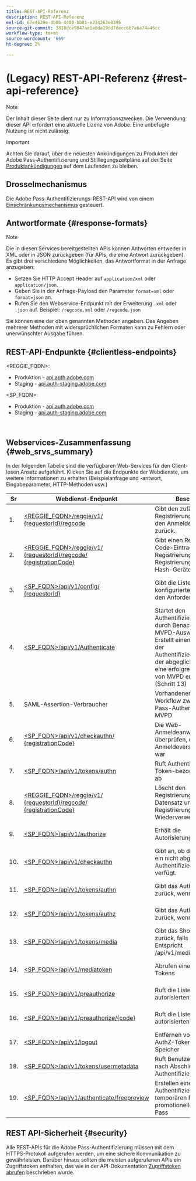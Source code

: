 ```yaml
---
title: REST-API-Referenz
description: REST-API-Referenz
exl-id: 67e4639e-db0b-4400-bb81-e214263e8395
source-git-commit: 3818dce9847ae1a0da19dd7decc6b7a6a74a46cc
workflow-type: tm+mt
source-wordcount: '669'
ht-degree: 2%

---
```


# (Legacy) REST-API-Referenz {#rest-api-reference}

>[!NOTE]
>
>Der Inhalt dieser Seite dient nur zu Informationszwecken. Die Verwendung dieser API erfordert eine aktuelle Lizenz von Adobe. Eine unbefugte Nutzung ist nicht zulässig.

>[!IMPORTANT]
>
> Achten Sie darauf, über die neuesten Ankündigungen zu Produkten der Adobe Pass-Authentifizierung und Stilllegungszeitpläne auf der Seite [Produktankündigungen](/help/authentication/product-announcements.md) auf dem Laufenden zu bleiben.

## Drosselmechanismus

Die Adobe Pass-Authentifizierungs-REST-API wird von einem [Einschränkungsmechanismus](/help/authentication/integration-guide-programmers/throttling-mechanism.md) gesteuert.

## Antwortformate {#response-formats}


>[!NOTE]
>
> Die in diesen Services bereitgestellten APIs können Antworten entweder in XML oder in JSON zurückgeben (für APIs, die eine Antwort zurückgeben). Es gibt drei verschiedene Möglichkeiten, das Antwortformat in der Anfrage anzugeben:
>
>* Setzen Sie HTTP Accept Header auf `application/xml` oder `application/json`.
>* Geben Sie in der Anfrage-Payload den Parameter `format=xml` oder `format=json` an.
>* Rufen Sie den Webservice-Endpunkt mit der Erweiterung `.xml` oder `.json` auf. Beispiel: `/regcode.xml` oder `/regcode.json`
>
>Sie können eine der oben genannten Methoden angeben. Das Angeben mehrerer Methoden mit widersprüchlichen Formaten kann zu Fehlern oder unerwünschter Ausgabe führen.

## REST-API-Endpunkte {#clientless-endpoints}

&lt;REGGIE_FQDN>:

* Produktion - [api.auth.adobe.com](http://api.auth.adobe.com/)
* Staging - [api.auth-staging.adobe.com](http://api.auth-staging.adobe.com/)

&lt;SP_FQDN>:

* Produktion - [api.auth.adobe.com](http://api.auth.adobe.com/)
* Staging - [api.auth-staging.adobe.com](http://api.auth-staging.adobe.com/)

</br>


## Webservices-Zusammenfassung {#web_srvs_summary}

In der folgenden Tabelle sind die verfügbaren Web-Services für den Client-losen Ansatz aufgeführt. Klicken Sie auf die Endpunkte der Webdienste, um weitere Informationen zu erhalten (Beispielanfrage und -antwort, Eingabeparameter, HTTP-Methoden usw.)


| Sr | Webdienst-Endpunkt | Beschreibung | <!--[Diag.  </br>Ref](http://tve.helpdocsonline.com/api-reference-v2-test#illustration)-->. | Gehostet am | Aufgerufen von |
|-----|------------------------------------------------------------------------------------------------------------------------------------------------------------------------------------------------|--------------------------------------------------------------------------------------------------------------------------------------------------------------------------------------------|---------------------------------------------------------------------------------------------|-----------------------------------------------------------|-----------------------------|
| 1. | [&lt;REGGIE_FQDN>/reggie/v1/ </br> {requestorId}/regcode](/help/authentication/integration-guide-programmers/legacy/rest-api-v1/apis/registration-code-request.md) | Gibt den zufällig generierten Registrierungs-Code und den Anmeldeseiten-URI zurück. | 2 | Adobe </br>Reg Code Service | Intelligentes Gerät |
| 2. | [&lt;REGGIE_FQDN>/reggie/v1/ </br> {requestorId}/regcode/ </br> {registrationCode}](/help/authentication/integration-guide-programmers/legacy/rest-api-v1/apis/return-registration-record.md) | Gibt einen Registrierungs-Code-Eintrag mit Registrierungs-Code-UUID, Registrierungs-Code und Hash-Geräte-ID zurück | 8 | Adobe </br>Reg Code Service | Adobe Pass-Authentifizierung |
| 3. | [&lt;SP_FQDN>/api/v1/config/ </br> {requestorId}](/help/authentication/integration-guide-programmers/legacy/rest-api-v1/apis/provide-mvpd-list.md) | Gibt die Liste der konfigurierten MVPDs für den Anforderer aus | 5 | Adobe </br>Adobe Pass </br>Authentication </br>Service | Anmeldung </br>Web </br>App |
| 4. | [&lt;SP_FQDN>/api/v1/Authenticate](/help/authentication/integration-guide-programmers/legacy/rest-api-v1/apis/initiate-authentication.md) | Startet den Authentifizierungsprozess durch Benachrichtigung des MVPD-Auswahlereignisses. Erstellt einen Datensatz in der Authentifizierungsdatenbank, der abgeglichen wird, wenn eine erfolgreiche Antwort von MVPD empfangen wird (Schritt 13) | 7 | Adobe </br>Adobe Pass </br>Authentication </br>Service | Anmeldung </br>Web </br>App |
| 5. | SAML-Assertion-Verbraucher | Vorhandener SAML-Workflow zwischen Adobe Pass-Authentifizierung und MVPD | 13 | Adobe Pass </br>Authentication </br>Service | Adobe Pass-Authentifizierung |
| 6. | [&lt;SP_FQDN>/api/v1/checkauthn/ </br> {registrationCode}](/help/authentication/integration-guide-programmers/legacy/rest-api-v1/apis/check-authentication-flow-by-second-screen-web-app.md) | Die Web-Anmeldeanwendung kann überprüfen, ob der Anmeldeversuch erfolgreich war |                                                                                             | Adobe Pass </br>Authentifizierung   </br>Service | Login   </br>Web   </br>App |
| 7. | [&lt;SP_FQDN>/api/v1/tokens/authn](/help/authentication/integration-guide-programmers/legacy/rest-api-v1/apis/retrieve-authentication-token.md) | Ruft Authentifizierungs-Token-bezogene Metadaten ab | 15 | Adobe Pass </br>Authentication </br>Service | Intelligentes Gerät |
| 8. | [&lt;REGGIE_FQDN>/reggie/v1/ </br> {requestorId}/regcode/ </br> {registrationCode}](/help/authentication/integration-guide-programmers/legacy/rest-api-v1/apis/delete-registration-record.md) | Löscht den Registrierungscode-Datensatz und gibt den Registrierungscode zur Wiederverwendung frei. | 16 | Adobe </br>Reg Code Service | Adobe Pass-Authentifizierung |
| 9. | [&lt;SP_FQDN>/api/v1/authorize](/help/authentication/integration-guide-programmers/legacy/rest-api-v1/apis/initiate-authorization.md) | Erhält die Autorisierungsantwort. | 17 | Adobe Pass </br>Authentication </br>Service | Intelligentes Gerät |
| 10. | [&lt;SP_FQDN>/api/v1/checkauthn](/help/authentication/integration-guide-programmers/legacy/rest-api-v1/apis/check-authentication-token.md) | Gibt an, ob das Gerät über ein nicht abgelaufenes Authentifizierungs-Token verfügt. |                                                                                             | Adobe Pass </br>Authentication </br>Service | Intelligentes Gerät |
| 11. | [&lt;SP_FQDN>/api/v1/tokens/authn](/help/authentication/integration-guide-programmers/legacy/rest-api-v1/apis/retrieve-authentication-token.md) | Gibt das AuthN-Token zurück, wenn vorhanden. |                                                                                             | Adobe Pass </br>Authentication </br>Service | Intelligentes Gerät |
| 12. | [&lt;SP_FQDN>/api/v1/tokens/authz](/help/authentication/integration-guide-programmers/legacy/rest-api-v1/apis/retrieve-authorization-token.md) | Gibt das AuthZ-Token zurück, wenn vorhanden. |                                                                                             | Adobe Pass </br>Authentication </br>Service | Intelligentes Gerät |
| 13. | [&lt;SP_FQDN>/api/v1/tokens/media](/help/authentication/integration-guide-programmers/legacy/rest-api-v1/apis/obtain-short-media-token.md) | Gibt das Short Media Token zurück, falls gefunden. Entspricht /api/v1/mediatoken |                                                                                             | Adobe Pass </br>Authentication </br>Service | Intelligentes Gerät |
| 14. | [&lt;SP_FQDN>/api/v1/mediatoken](/help/authentication/integration-guide-programmers/legacy/rest-api-v1/apis/obtain-short-media-token.md) | Abrufen eines Short Media-Tokens |                                                                                             | Adobe Pass </br>Authentication </br>Service | Intelligentes Gerät |
| 15. | [&lt;SP_FQDN>/api/v1/preauthorize](/help/authentication/integration-guide-programmers/legacy/rest-api-v1/apis/retrieve-list-of-preauthorized-resources.md) | Ruft die Liste der vorab autorisierten Ressourcen ab |                                                                                             | Adobe Pass </br>Authentication </br>Service | Intelligentes Gerät |
| 16. | [&lt;SP_FQDN>/api/v1/preauthorize/{code}](/help/authentication/integration-guide-programmers/legacy/rest-api-v1/apis/retrieve-list-of-preauthorized-resources-by-second-screen-web-app.md) | Ruft die Liste der vorab autorisierten Ressourcen ab |                                                                                             | Adobe Pass </br>Authentication </br>Service | Web-App anmelden |
| 17. | [&lt;SP_FQDN>/api/v1/logout](/help/authentication/integration-guide-programmers/legacy/rest-api-v1/apis/initiate-logout.md) | Entfernen von AuthN- und AuthZ-Token aus dem Speicher |                                                                                             | Adobe Pass </br>Authentifizierung   </br>Service | Intelligentes Gerät |
| 18. | [&lt;SP_FQDN>/api/v1/tokens/usermetadata](/help/authentication/integration-guide-programmers/legacy/rest-api-v1/apis/user-metadata.md) | Ruft Benutzermetadaten nach Abschluss des Authentifizierungsflusses ab | Nicht zutreffend | Nicht zutreffend | Intelligentes Gerät |
| 19. | [&lt;SP_FQDN>/api/v1/authenticate/freepreview](/help/authentication/integration-guide-programmers/legacy/rest-api-v1/apis/free-preview-for-temp-pass-and-promotional-temp-pass.md) | Erstellen eines Authentifizierungstokens für temporären Pass oder promotionellen temporären Pass | Nicht zutreffend | Adobe Pass </br>Authentication </br>Service | Intelligentes Gerät |


## REST API-Sicherheit {#security}

Alle REST-APIs für die Adobe Pass-Authentifizierung müssen mit dem HTTPS-Protokoll aufgerufen werden, um eine sichere Kommunikation zu gewährleisten. Darüber hinaus sollten die meisten aufgerufenen APIs ein Zugriffstoken enthalten, das wie in der API-Dokumentation [Zugriffstoken abrufen](../../rest-apis/rest-api-dcr/apis/dynamic-client-registration-apis-retrieve-access-token.md) beschrieben wurde.
